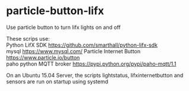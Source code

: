 # particle-button-lifx
Use particle button to turn lifx lights on and off

These scrips use:  
Python LifX SDK https://github.com/smarthall/python-lifx-sdk  
mysql https://www.mysql.com/
Particle Internet Button https://www.particle.io/button  
paho python MQTT broker https://pypi.python.org/pypi/paho-mqtt/1.1  

On an Ubuntu 15.04 Server, the scripts lightstatus, lifxinternetbutton and sensors are run on startup using systemd
